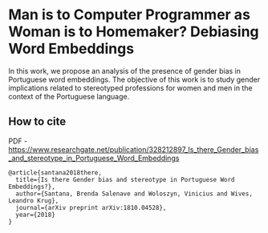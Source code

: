 # Man is to Computer Programmer as Woman is to Homemaker? Debiasing Word Embeddings

In this work, we propose an analysis of the presence of gender bias in Portuguese word embeddings. The objective of this work is to study gender implications related to stereotyped professions for women and men in the context of the Portuguese language. 





## How to cite
PDF - https://www.researchgate.net/publication/328212897_Is_there_Gender_bias_and_stereotype_in_Portuguese_Word_Embeddings

```
@article{santana2018there,
  title={Is there Gender bias and stereotype in Portuguese Word Embeddings?},
  author={Santana, Brenda Salenave and Woloszyn, Vinicius and Wives, Leandro Krug},
  journal={arXiv preprint arXiv:1810.04528},
  year={2018}
}
```
